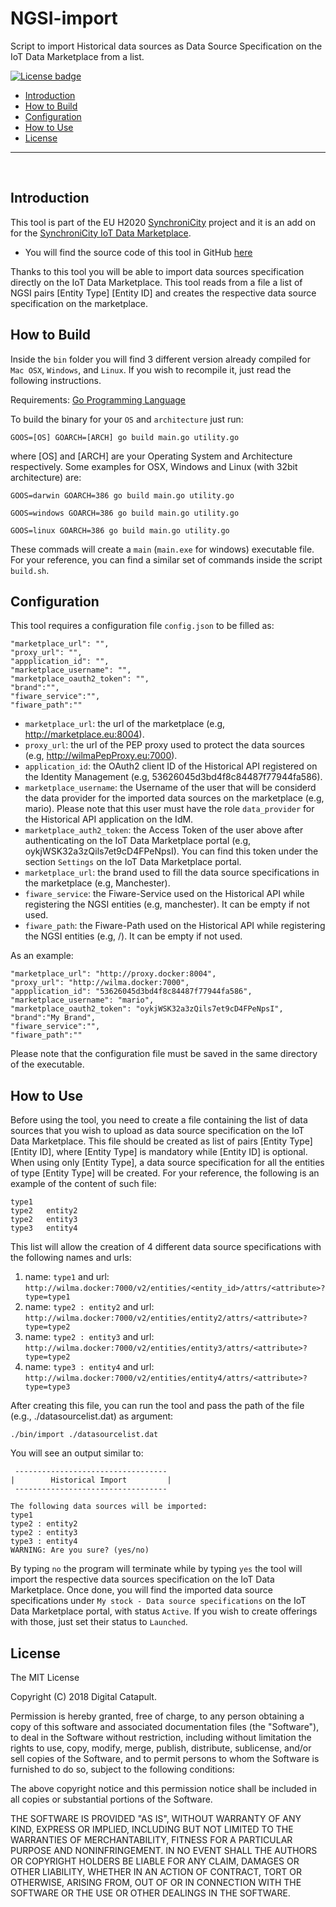 # NGSI-import
Script to import Historical data sources as Data Source Specification on the IoT Data Marketplace from a list.

[![License badge](https://img.shields.io/badge/license-MIT-blue.svg)](https://opensource.org/licenses/MIT)

+ [Introduction](#def-introduction)
+ [How to Build](#def-build)
+ [Configuration](#def-conf)
+ [How to Use](#def-use)
+ [License](#def-license)

---

<br>

<a name="def-introduction"></a>
## Introduction

This tool is part of the EU H2020 [SynchroniCity](https://synchronicity-iot.eu) project and it is an add on for the [SynchroniCity IoT Data Marketplace](https://github.com/caposseleDigicat/SynchroniCityDataMarketplace).

- You will find the source code of this tool in GitHub [here](https://github.com/caposseleDigicat/NGSI-import)

Thanks to this tool you will be able to import data sources specification directly on the IoT Data Marketplace. This tool reads from a file a list of NGSI pairs [Entity Type] 
[Entity ID] and creates the respective data source specification on the marketplace. 

<a name="def-build"></a>
## How to Build

Inside the `bin` folder you will find 3 different version already compiled for `Mac OSX`, `Windows`, and `Linux`. If you wish to recompile it, just read the following instructions. 

Requirements: [Go Programming Language](https://golang.org/doc/install)

To build the binary for your `OS` and `architecture` just run:

```
GOOS=[OS] GOARCH=[ARCH] go build main.go utility.go
```

where [OS] and [ARCH] are your Operating System and Architecture respectively. Some examples for OSX, Windows and Linux (with 32bit architecture) are:

```
GOOS=darwin GOARCH=386 go build main.go utility.go

GOOS=windows GOARCH=386 go build main.go utility.go

GOOS=linux GOARCH=386 go build main.go utility.go
```

These commads will create a `main` (`main.exe` for windows) executable file. For your reference, you can find a similar set of commands inside the script `build.sh`.

<a name="def-conf"></a>
## Configuration

This tool requires a configuration file `config.json` to be filled as:

```
"marketplace_url": "",
"proxy_url": "",
"appplication_id": "",
"marketplace_username": "",
"marketplace_oauth2_token": "",
"brand":"",
"fiware_service":"",
"fiware_path":""
```

- `marketplace_url`: the url of the marketplace (e.g, http://marketplace.eu:8004).
- `proxy_url`: the url of the PEP proxy used to protect the data sources (e.g, http://wilmaPepProxy.eu:7000).
- `application_id`: the OAuth2 client ID of the Historical API registered on the Identity Management (e.g, 53626045d3bd4f8c84487f77944fa586).
- `marketplace_username`: the Username of the user that will be considerd the data provider for the imported data sources on the marketplace (e.g, mario). Please note that this user must have the role `data_provider` for the Historical API application on the IdM.
- `marketplace_auth2_token`: the Access Token of the user above after authenticating on the IoT Data Marketplace portal (e.g, oykjWSK32a3zQils7et9cD4FPeNpsI). You can find this token under the section `Settings` on the IoT Data Marketplace portal.
- `marketplace_url`: the brand used to fill the data source specifications in the marketplace (e.g, Manchester).
- `fiware_service`: the Fiware-Service used on the Historical API while registering the NGSI entities (e.g, manchester). It can be empty if not used.
- `fiware_path`: the Fiware-Path used on the Historical API while registering the NGSI entities (e.g, /). It can be empty if not used.

As an example:

```
"marketplace_url": "http://proxy.docker:8004",
"proxy_url": "http://wilma.docker:7000",
"appplication_id": "53626045d3bd4f8c84487f77944fa586",
"marketplace_username": "mario",
"marketplace_oauth2_token": "oykjWSK32a3zQils7et9cD4FPeNpsI",
"brand":"My Brand",
"fiware_service":"",
"fiware_path":""
```

Please note that the configuration file must be saved in the same directory of the executable.

<a name="def-use"></a>
## How to Use

Before using the tool, you need to create a file containing the list of data sources that you wish to upload as data source specification on the IoT Data Marketplace.
This file should be created as list of pairs [Entity Type] [Entity ID], where [Entity Type] is mandatory while [Entity ID] is optional. When using only [Entity Type], a data source specification for all the entities of type [Entity Type] will be created. For your reference, the following is an example of the content of such file:

```
type1
type2   entity2
type2   entity3
type3   entity4
```

This list will allow the creation of 4 different data source specifications with the following names and urls:  

1. name: `type1` and url: `http://wilma.docker:7000/v2/entities/<entity_id>/attrs/<attribute>?type=type1`
2. name: `type2 : entity2` and url: `http://wilma.docker:7000/v2/entities/entity2/attrs/<attribute>?type=type2`
2. name: `type2 : entity3` and url: `http://wilma.docker:7000/v2/entities/entity3/attrs/<attribute>?type=type2`
2. name: `type3 : entity4` and url: `http://wilma.docker:7000/v2/entities/entity4/attrs/<attribute>?type=type3`

After creating this file, you can run the tool and pass the path of the file (e.g., ./datasourcelist.dat) as argument:

```
./bin/import ./datasourcelist.dat
```

You will see an output similar to:

```
 ----------------------------------
|        Historical Import         |
 ----------------------------------

The following data sources will be imported:
type1
type2 : entity2
type2 : entity3
type3 : entity4
WARNING: Are you sure? (yes/no)
```

By typing `no` the program will terminate while by typing `yes` the tool will import the respective data sources specification on the IoT Data Marketplace.
Once done, you will find the imported data source specifications under `My stock - Data source specifications` on the IoT Data Marketplace portal, with status `Active`. If you wish to create offerings with those, just set their status to `Launched`. 
## License

The MIT License
 
Copyright (C) 2018 Digital Catapult.

Permission is hereby granted, free of charge, to any person obtaining a copy of this software and associated documentation files (the "Software"), to deal in the Software without restriction, including without limitation the rights to use, copy, modify, merge, publish, distribute, sublicense, and/or sell copies of the Software, and to permit persons to whom the Software is furnished to do so, subject to the following conditions:

The above copyright notice and this permission notice shall be included in all copies or substantial portions of the Software.

THE SOFTWARE IS PROVIDED "AS IS", WITHOUT WARRANTY OF ANY KIND, EXPRESS OR IMPLIED, INCLUDING BUT NOT LIMITED TO THE WARRANTIES OF MERCHANTABILITY, FITNESS FOR A PARTICULAR PURPOSE AND NONINFRINGEMENT. IN NO EVENT SHALL THE AUTHORS OR COPYRIGHT HOLDERS BE LIABLE FOR ANY CLAIM, DAMAGES OR OTHER LIABILITY, WHETHER IN AN ACTION OF CONTRACT, TORT OR OTHERWISE, ARISING FROM, OUT OF OR IN CONNECTION WITH THE SOFTWARE OR THE USE OR OTHER DEALINGS IN THE SOFTWARE.
